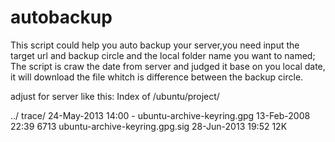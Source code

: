 # autobackup
This script could help you auto backup your server,you need input the target url and backup circle and the local folder name you want to named;</b>
The script is craw the date from server and judged it base on you local date, it will download the file whitch is difference between the backup circle.

adjust for server like this:
Index of /ubuntu/project/

../
trace/                                             24-May-2013 14:00       -
ubuntu-archive-keyring.gpg                         13-Feb-2008 22:39    6713
ubuntu-archive-keyring.gpg.sig                     28-Jun-2013 19:52     12K
